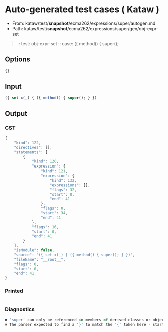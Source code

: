 # Auto-generated test cases ( Kataw )
- From: kataw/test/__snapshot__/ecma262/expressions/super/autogen.md
- Path: kataw/test/__snapshot__/ecma262/expressions/super/gen/obj-expr-set
> :: test: obj-expr-set
> :: case: ({ method() { super();
## Options

`````js
{}
`````
## Input

`````js
({ set x(_) { ({ method() { super(); } })
`````
## Output

### CST

```javascript
{
    "kind": 122,
    "directives": [],
    "statements": [
        {
            "kind": 120,
            "expression": {
                "kind": 121,
                "expression": {
                    "kind": 132,
                    "expressions": [],
                    "flags": 32,
                    "start": 0,
                    "end": 41
                },
                "flags": 0,
                "start": 34,
                "end": 41
            },
            "flags": 16,
            "start": 0,
            "end": 41
        }
    ],
    "isModule": false,
    "source": "({ set x(_) { ({ method() { super(); } })",
    "fileName": "__root__",
    "flags": 0,
    "start": 0,
    "end": 41
}
```

### Printed

```javascript

```

### Diagnostics

```javascript
✖ 'super' can only be referenced in members of derived classes or object literal expressions - start: 27, end: 34
✖ The parser expected to find a '}' to match the '{' token here - start: 40, end: 41

```

